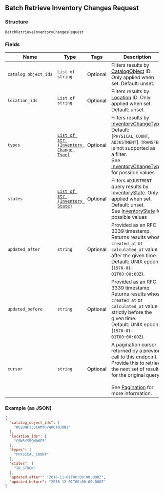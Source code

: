 ## Batch Retrieve Inventory Changes Request

### Structure

`BatchRetrieveInventoryChangesRequest`

### Fields

| Name | Type | Tags | Description |
|  --- | --- | --- | --- |
| `catalog_object_ids` | `List of string` | Optional | Filters results by [CatalogObject](./models/catalog-object.md) ID.<br>Only applied when set. Default: unset. |
| `location_ids` | `List of string` | Optional | Filters results by [Location](./models/location.md) ID. Only<br>applied when set. Default: unset. |
| `types` | [`List of str (Inventory Change Type)`](/doc/models/inventory-change-type.md) | Optional | Filters results by [InventoryChangeType](./models/inventory-change-type.md).<br>Default: [`PHYSICAL_COUNT`, `ADJUSTMENT`]. `TRANSFER` is not supported as<br>a filter.<br>See [InventoryChangeType](./models/inventory-change-type.md) for possible values |
| `states` | [`List of str (Inventory State)`](/doc/models/inventory-state.md) | Optional | Filters `ADJUSTMENT` query results by<br>[InventoryState](./models/inventory-state.md). Only applied when set.<br>Default: unset.<br>See [InventoryState](./models/inventory-state.md) for possible values |
| `updated_after` | `string` | Optional | Provided as an RFC 3339 timestamp. Returns results whose<br>`created_at` or `calculated_at` value is after the given time.<br>Default: UNIX epoch (`1970-01-01T00:00:00Z`). |
| `updated_before` | `string` | Optional | Provided as an RFC 3339 timestamp. Returns results whose<br>`created_at` or `calculated_at` value is strictly before the given time.<br>Default: UNIX epoch (`1970-01-01T00:00:00Z`). |
| `cursor` | `string` | Optional | A pagination cursor returned by a previous call to this endpoint.<br>Provide this to retrieve the next set of results for the original query.<br><br>See [Pagination](https://developer.squareup.com/docs/basics/api101/pagination) for more information. |

### Example (as JSON)

```json
{
  "catalog_object_ids": [
    "W62UWFY35CWMYGVWK6TWJDNI"
  ],
  "location_ids": [
    "C6W5YS5QM06F5"
  ],
  "types": [
    "PHYSICAL_COUNT"
  ],
  "states": [
    "IN_STOCK"
  ],
  "updated_after": "2016-11-01T00:00:00.000Z",
  "updated_before": "2016-12-01T00:00:00.000Z"
}
```

